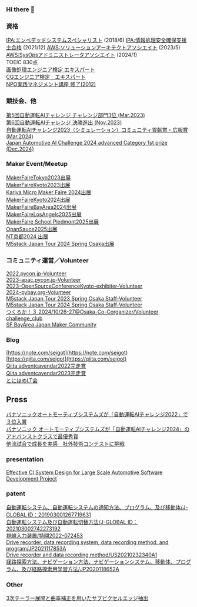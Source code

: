 ### Hi there 👋

### 資格

[IPA:エンベデッドシステムスペシャリスト](https://www.ipa.go.jp/shiken/kubun/es.html) (2018/6)
[IPA:情報処理安全確保支援士合格](https://www.ipa.go.jp/shiken/kubun/sc.html) (2021/12)
[AWS:ソリューションアーキテクトアソシエイト](https://aws.amazon.com/jp/certification/certified-solutions-architect-associate/) (2023/5)  
[AWS:SysOpsアドミニストレータアソシエイト](https://aws.amazon.com/jp/certification/certified-sysops-admin-associate/) (2024/1)  
TOEIC 830点  
[画像処理エンジニア検定 エキスパート](https://www.cgarts.or.jp/v1/kentei/about/img_engineer/second.html)  
[CGエンジニア検定　エキスパート](https://www.cgarts.or.jp/v1/kentei/about/cg_engineer/index.html)  
[NPO実践マネジメント講座 修了(2012)](https://center.public.or.jp/products/lecture02.html)

### 競技会、他

[第5回自動運転AIチャレンジ チャレンジ部門3位 (Mar.2023)](https://www.jsae.or.jp/jaaic/result.php)  
[第6回自動運転AIチャレンジ 決勝進出 (Nov.2023)](https://www.jsae.or.jp/jaaic/2023_result.php)  
[自動運転AIチャレンジ2023（シミュレーション）コミュニティ貢献賞・広報賞 (Mar.2024)](https://www.jsae.or.jp/jaaic/2023ver/simulation_result/)  
[Japan Automotive AI Challenge 2024 advanced Category 1st prize (Dec.2024)](https://www.jsae.or.jp/press/detail/2452/)  

### Maker Event/Meetup

[MakerFaireTokyo2023出展](https://makezine.jp/event/makers-mft2023/m0169/)  
[MakerFaireKyoto2023出展](https://makezine.jp/event/makers-mfk2023/m0050/)  
[Kariya Micro Maker Faire 2024出展](https://karaage.hatenadiary.jp/entry/2024/02/26/073000)  
[MakerFaireKyoto2024出展](https://makezine.jp/event/makers-mfk2024/m0073/)  
[MakerFaireBayArea2024出展](https://makerfaire.com/maker/entry/75927/)  
[MakerFaireLosAngels2025出展](https://losangeles.makerfaire.com/maker/entry/2098/)  
[MakerFaire School Piedmont2025出展](https://www.piedmontmakers.org/school-maker-faire)  
[OpanSauce2025出展](https://opensauce.com)  
[NT京都2024 出展](https://wiki.nicotech.jp/nico_tech/index.php?NT京都2024)  
[M5stack Japan Tour 2024 Spring Osaka出展](https://m5stack2024springosaka.peatix.com/?lang=ja)  

### コミュニティ運営／Volunteer

[2022.pycon.jp-Volunteer](https://2022.pycon.jp/en/staff/)  
[2023-apac.pycon.jp-Volunteer](https://2023-apac.pycon.jp/staff)  
[2023-OpenSourceConferenceKyoto-exhibiter-Volunteer](https://event.ospn.jp/osc2023-kyoto/exhibit)  
[2024-pybay.org-Volunteer](https://pybay.org)  
[M5stack Japan Tour 2023 Spring Osaka Staff-Volunteer](https://m5stack2023osaka.peatix.com/?lang=ja)  
[M5stack Japan Tour 2024 Spring Osaka Staff-Volunteer](https://m5stack2024springosaka.peatix.com/?lang=ja)  
[つくろか！３ 2024/10/26-27@Osaka-Co-Corganizer/Volunteer](https://tsukuroka3.notion.site/3-WEB-26e2a0c5174641bc8382d63a6dd70ab0)  
[challenge_club](https://challenge-club.connpass.com/)  
[SF BayArea Japan Maker Community](https://www.eventbrite.com/o/sf-bay-area-japan-maker-community-86198715633)  

### Blog

[https://note.com/seigot](https://note.com/seigot)  
[https://qiita.com/seigot](https://qiita.com/seigot)  
[Qiita adventcavendar2022完走賞](https://blog.qiita.com/adventcalendar-2022-qiitapresents-winners/)  
[Qiita adventcavendar2023完走賞](https://blog.qiita.com/adventcalendar-2023-qiitapresents-winners/)  
[とにほめLT会](https://tonihome.connpass.com)  

## Press  
[パナソニックオートモーティブシステムズが「自動運転AIチャレンジ2022」で３位入賞](https://news.panasonic.com/jp/topics/205053)  
[パナソニック オートモーティブシステムズが「自動運転AIチャレンジ2024」のアドバンストクラスで最優秀賞](https://news.panasonic.com/jp/topics/206051)  
[他流試合で成長を実感　社外技術コンテストに挑戦](http://automotive.panasonic.com/newsroom/jaaic)  

### presentation  
[Effective CI System Design for Large Scale Automotive Software Development Project](https://aglamm2019.sched.com/event/VHQ7/effective-ci-system-design-for-large-scale-automotive-software-development-project-takada-seigo-panasonic)  

### patent  
[自動運転システム、自動運転システムの通知方法、プログラム、及び移動体/J-GLOBAL ID：201903001267719631](https://jglobal.jst.go.jp/en/detail?JGLOBAL_ID=201903001267719631&rel=1#%7B%22category%22%3A%220%22%2C%22keyword%22%3A%22自動運転%E3%80%80高田征吾%22%7D)  
[自動運転システム及び自動運転切替方法/J-GLOBAL ID：202103002742273192](https://jglobal.jst.go.jp/en/detail?JGLOBAL_ID=202103002742273192&rel=1#%7B%22category%22%3A%220%22%2C%22keyword%22%3A%22自動運転%E3%80%80高田征吾%22%7D)  
[視線入力装置/特開2022-072453](https://jglobal.jst.go.jp/detail?JGLOBAL_ID=202203016217050199)  
[Drive recorder, data recording system, data recording method, and program/JP2021117853A](https://patents.google.com/patent/JP2021117853A/en)  
[Drive recorder and data recording method/US20210232340A1](https://patents.google.com/patent/US20210232340A1/en)  
[経路探索方法、ナビゲーション方法、ナビゲーションシステム、移動体、プログラム、及び経路探索用学習方法/JP2020118652A](https://patents.google.com/patent/JP2020118652A/ja)  

### Other
[3次テーラー展開と曲率補正を用いたサブピクセルエッジ抽出](https://www.jstage.jst.go.jp/browse/jjspe/77/8/_contents/-char/ja)  

<!--
**seigot/seigot** is a ✨ _special_ ✨ repository because its `README.md` (this file) appears on your GitHub profile.

Here are some ideas to get you started:

- 🔭 I’m currently working on ...
- 🌱 I’m currently learning ...
- 👯 I’m looking to collaborate on ...
- 🤔 I’m looking for help with ...
- 💬 Ask me about ...
- 📫 How to reach me: ...
- 😄 Pronouns: ...
- ⚡ Fun fact: ...

-->
